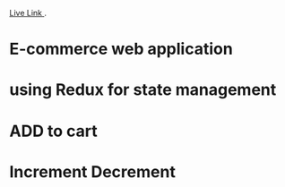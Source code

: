 

[Live Link ](https://sundorban-276cb.web.app/).
# E-commerce web application 
# using Redux for state management 
# ADD to cart 
# Increment Decrement
